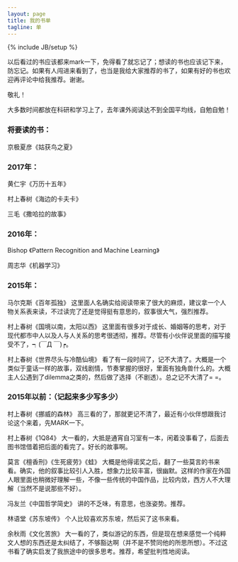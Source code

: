 ```yaml
---
layout: page
title: 我的书单
tagline: 单
---
```

{% include JB/setup %}

以后看过的书应该都来mark一下，免得看了就忘记了；想读的书也应该记下来，防忘记。如果有人闯进来看到了，也当是我给大家推荐的书了，如果有好的书也欢迎再评论中给我推荐。谢谢。

敬礼！

大多数时间都放在科研和学习上了，去年课外阅读达不到全国平均线，自勉自勉！

### 将要读的书：

京极夏彦《姑获鸟之夏》

### 2017年：

黄仁宇《万历十五年》

村上春树《海边的卡夫卡》

三毛《撒哈拉的故事》

### 2016年：

Bishop 《Pattern Recognition and Machine Learning》

周志华《机器学习》

### 2015年：

马尔克斯《百年孤独》
这里面人名确实给阅读带来了很大的麻烦，建议拿一个人物关系表来读，不过读完了还是觉得挺有意思的，叙事很大气，强烈推荐。

村上春树《国境以南，太阳以西》
这里面有很多对于成长、婚姻等的思考，对于现代都市中人以及人与人关系的思考很透彻，推荐。尽管有小伙伴说里面的描写接受不了，┑(￣Д ￣)┍。

村上春树《世界尽头与冷酷仙境》
看了有一段时间了，记不大清了。大概是一个类似于童话一样的故事，双线剧情，节奏掌握的很好，里面有独角兽什么的。大概主人公遇到了dilemma之类的，然后做了选择（不剧透）。总之记不大清了= =。

### 2015年以前：（记起来多少写多少）

村上春树《挪威的森林》
高三看的了，那就更记不清了，最近有小伙伴想跟我讨论这个来着，先MARK一下。

村上春树《1Q84》
大一看的，大抵是通宵自习室有一本，闲着没事看了，后面去图书馆借着把后面的看完了。好长的故事啊。

莫言《檀香刑》《生死疲劳》《蛙》
大概是他得诺奖之后，翻了一些莫言的书来看。确实，他的叙事比较引人入胜，想象力比较丰富，很幽默。这样的作家在外国人眼里面也稍微好理解一些，不像一些传统的中国作品，比较内敛，西方人不大理解（当然不是说那些不好）。

冯友兰《中国哲学简史》
讲的不乏味，有意思，也涨姿势。推荐。

林语堂《苏东坡传》
个人比较喜欢苏东坡，然后买了这书来看。

余秋雨《文化苦旅》
大一看的了，类似游记的东西，但是现在想来感觉一个纯粹文人想的东西还是太纠结了，不够豁达啊（并不是不赞同他的所思所想）。不过这书看了确实启发了我旅途中的很多思考。推荐，希望批判性地阅读。